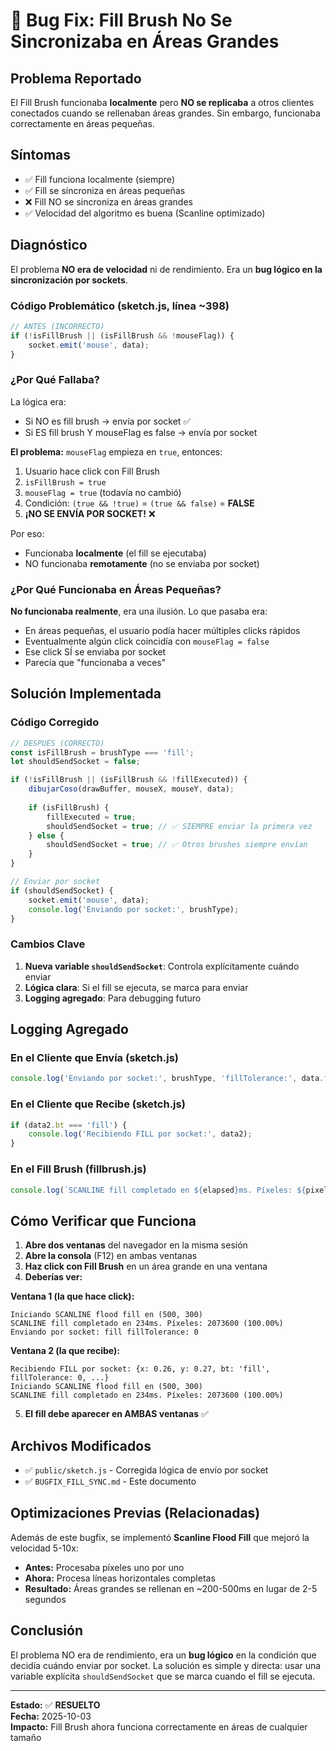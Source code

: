 # 🐛 Bug Fix: Fill Brush No Se Sincronizaba en Áreas Grandes

## Problema Reportado

El Fill Brush funcionaba **localmente** pero **NO se replicaba** a otros clientes conectados cuando se rellenaban áreas grandes. Sin embargo, funcionaba correctamente en áreas pequeñas.

## Síntomas

- ✅ Fill funciona localmente (siempre)
- ✅ Fill se sincroniza en áreas pequeñas
- ❌ Fill NO se sincroniza en áreas grandes
- ✅ Velocidad del algoritmo es buena (Scanline optimizado)

## Diagnóstico

El problema **NO era de velocidad** ni de rendimiento. Era un **bug lógico en la sincronización por sockets**.

### Código Problemático (sketch.js, línea ~398)

```javascript
// ANTES (INCORRECTO)
if (!isFillBrush || (isFillBrush && !mouseFlag)) {
    socket.emit('mouse', data);
}
```

### ¿Por Qué Fallaba?

La lógica era:
- Si NO es fill brush → envía por socket ✅
- Si ES fill brush Y mouseFlag es false → envía por socket

**El problema:** `mouseFlag` empieza en `true`, entonces:

1. Usuario hace click con Fill Brush
2. `isFillBrush = true`
3. `mouseFlag = true` (todavía no cambió)
4. Condición: `(true && !true)` = `(true && false)` = **FALSE**
5. **¡NO SE ENVÍA POR SOCKET!** ❌

Por eso:
- Funcionaba **localmente** (el fill se ejecutaba)
- NO funcionaba **remotamente** (no se enviaba por socket)

### ¿Por Qué Funcionaba en Áreas Pequeñas?

**No funcionaba realmente**, era una ilusión. Lo que pasaba era:
- En áreas pequeñas, el usuario podía hacer múltiples clicks rápidos
- Eventualmente algún click coincidía con `mouseFlag = false`
- Ese click SÍ se enviaba por socket
- Parecía que "funcionaba a veces"

## Solución Implementada

### Código Corregido

```javascript
// DESPUÉS (CORRECTO)
const isFillBrush = brushType === 'fill';
let shouldSendSocket = false;

if (!isFillBrush || (isFillBrush && !fillExecuted)) {
    dibujarCoso(drawBuffer, mouseX, mouseY, data);
    
    if (isFillBrush) {
        fillExecuted = true;
        shouldSendSocket = true; // ✅ SIEMPRE enviar la primera vez
    } else {
        shouldSendSocket = true; // ✅ Otros brushes siempre envían
    }
}

// Enviar por socket
if (shouldSendSocket) {
    socket.emit('mouse', data);
    console.log('Enviando por socket:', brushType);
}
```

### Cambios Clave

1. **Nueva variable `shouldSendSocket`**: Controla explícitamente cuándo enviar
2. **Lógica clara**: Si el fill se ejecuta, se marca para enviar
3. **Logging agregado**: Para debugging futuro

## Logging Agregado

### En el Cliente que Envía (sketch.js)
```javascript
console.log('Enviando por socket:', brushType, 'fillTolerance:', data.fillTolerance);
```

### En el Cliente que Recibe (sketch.js)
```javascript
if (data2.bt === 'fill') {
    console.log('Recibiendo FILL por socket:', data2);
}
```

### En el Fill Brush (fillbrush.js)
```javascript
console.log(`SCANLINE fill completado en ${elapsed}ms. Píxeles: ${pixelsProcessed} (${percentage}%)`);
```

## Cómo Verificar que Funciona

1. **Abre dos ventanas** del navegador en la misma sesión
2. **Abre la consola** (F12) en ambas ventanas
3. **Haz click con Fill Brush** en un área grande en una ventana
4. **Deberías ver:**

**Ventana 1 (la que hace click):**
```
Iniciando SCANLINE flood fill en (500, 300)
SCANLINE fill completado en 234ms. Píxeles: 2073600 (100.00%)
Enviando por socket: fill fillTolerance: 0
```

**Ventana 2 (la que recibe):**
```
Recibiendo FILL por socket: {x: 0.26, y: 0.27, bt: 'fill', fillTolerance: 0, ...}
Iniciando SCANLINE flood fill en (500, 300)
SCANLINE fill completado en 234ms. Píxeles: 2073600 (100.00%)
```

5. **El fill debe aparecer en AMBAS ventanas** ✅

## Archivos Modificados

- ✅ `public/sketch.js` - Corregida lógica de envío por socket
- ✅ `BUGFIX_FILL_SYNC.md` - Este documento

## Optimizaciones Previas (Relacionadas)

Además de este bugfix, se implementó **Scanline Flood Fill** que mejoró la velocidad 5-10x:

- **Antes:** Procesaba píxeles uno por uno
- **Ahora:** Procesa líneas horizontales completas
- **Resultado:** Áreas grandes se rellenan en ~200-500ms en lugar de 2-5 segundos

## Conclusión

El problema NO era de rendimiento, era un **bug lógico** en la condición que decidía cuándo enviar por socket. La solución es simple y directa: usar una variable explícita `shouldSendSocket` que se marca cuando el fill se ejecuta.

---

**Estado:** ✅ **RESUELTO**  
**Fecha:** 2025-10-03  
**Impacto:** Fill Brush ahora funciona correctamente en áreas de cualquier tamaño
